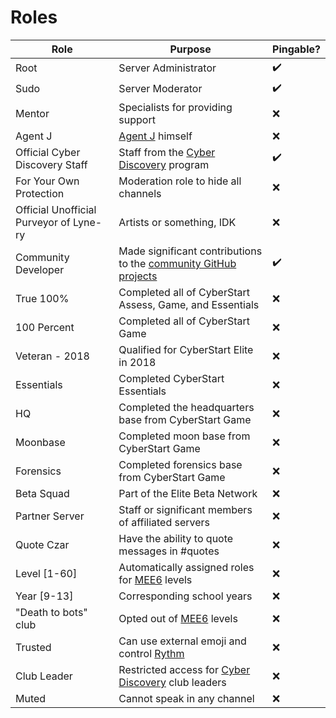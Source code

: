# Roles

Role | Purpose | Pingable?
--- | --- | ---
Root | Server Administrator | :heavy_check_mark:
Sudo | Server Moderator | :heavy_check_mark:
Mentor | Specialists for providing support | :x:
Agent J | [Agent J](https://twitter.com/jameslyne) himself | :x:
Official Cyber Discovery Staff | Staff from the [Cyber Discovery](https://joincyberdiscovery.com) program | :heavy_check_mark:
For Your Own Protection | Moderation role to hide all channels | :x:
Official Unofficial Purveyor of Lyne-ry | Artists or something, IDK | :x:
Community Developer | Made significant contributions to the [community GitHub projects](https://github.com/CyberDiscovery) | :heavy_check_mark:
True 100% | Completed all of CyberStart Assess, Game, and Essentials | :x:
100 Percent | Completed all of CyberStart Game | :x:
Veteran - 2018 | Qualified for CyberStart Elite in 2018 | :x:
Essentials | Completed CyberStart Essentials | :x:
HQ | Completed the headquarters base from CyberStart Game | :x:
Moonbase | Completed moon base from CyberStart Game | :x:
Forensics | Completed forensics base from CyberStart Game | :x:
Beta Squad | Part of the Elite Beta Network | :x:
Partner Server | Staff or significant members of affiliated servers | :x:
Quote Czar | Have the ability to quote messages in #quotes | :x:
Level [1-60] | Automatically assigned roles for [MEE6](https://mee6.xyz) levels | :x:
Year [9-13] | Corresponding school years | :x:
"Death to bots" club | Opted out of [MEE6](https://mee6.xyz) levels | :x:
Trusted | Can use external emoji and control [Rythm](https://rythmbot.co/) | :x:
Club Leader | Restricted access for [Cyber Discovery](https://joincyberdiscovery.com) club leaders | :x:
Muted | Cannot speak in any channel | :x:
